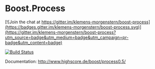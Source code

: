Boost.Process
=============

[![Join the chat at https://gitter.im/klemens-morgenstern/boost-process](https://badges.gitter.im/klemens-morgenstern/boost-process.svg)](https://gitter.im/klemens-morgenstern/boost-process?utm_source=badge&utm_medium=badge&utm_campaign=pr-badge&utm_content=badge)

[![Build Status](https://travis-ci.org/BorisSchaeling/boost-process.svg?branch=master)](https://travis-ci.org/BorisSchaeling/boost-process)

Documentation: http://www.highscore.de/boost/process0.5/
